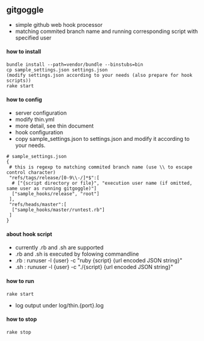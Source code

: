 ## gitgoggle
- simple github web hook processor
- matching commited branch name and running corresponding script with specified user

#### how to install

```
bundle install --path=vendor/bundle --binstubs=bin
cp sample_settings.json settings.json
(modify settings.json according to your needs (also prepare for hook scripts))
rake start
```

#### how to config
- server configuration
 - modify thin.yml
 - more detail, see thin document
- hook configuration
 - copy sample_settings.json to settings.json and modify it according to your needs.

```
# sample_settings.json
{
 # this is regexp to matching commited branch name (use \\ to escape control character)
 "refs/tags/release/[0-9\\-/]*$":[
  # ["{script directory or file}", "execution user name (if omitted, same user as running gitgoggle)"]
  ["sample_hooks/release", "root"]
 ],
 "refs/heads/master":[
  ["sample_hooks/master/runtest.rb"]
 ]
}
```

#### about hook script
- currently .rb and .sh are supported
- .rb and .sh is executed by folowing commandline
 - .rb : runuser -l {user} -c "ruby {script} {url encoded JSON string}"
 - .sh : runuser -l {user} -c "./{script} {url encoded JSON string}"

#### how to run

```
rake start
```
- log output under log/thin.{port}.log

#### how to stop

```
rake stop
```

